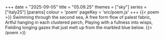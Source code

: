 +++
date = "2025-09-05"
title = "05.09.25"
themes = ["sky"]
series = ["italy25"]
[params]
  colour = 'poem'
  pageKey = 'src/poem.js'
+++
{{< poem >}}
Swimming through the second sea,
A free form flow of palest fabric,
Artful hanging in each clustered perch,
Playing with a fullness into wisps,
Fielding longing gazes that just melt up from the marbled blue below.
{{< /poem >}}
